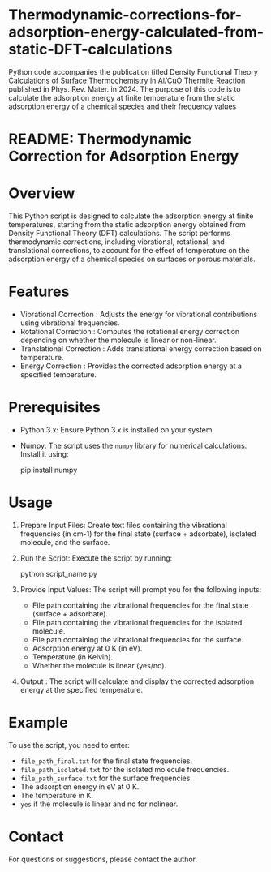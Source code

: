 # Thermodynamic-corrections-for-adsorption-energy-calculated-from-static-DFT-calculations
Python code accompanies the publication titled Density Functional Theory Calculations of Surface Thermochemistry in Al/CuO Thermite Reaction published in Phys. Rev. Mater. in 2024. The purpose of this code is to calculate the adsorption energy at finite temperature from the static adsorption energy of a chemical species and their frequency values


# README: Thermodynamic Correction for Adsorption Energy

# Overview

This Python script is designed to calculate the adsorption energy at finite temperatures, starting from the static adsorption energy obtained from Density Functional Theory (DFT) calculations. The script performs thermodynamic corrections, including vibrational, rotational, and translational corrections, to account for the effect of temperature on the adsorption energy of a chemical species on surfaces or porous materials.

# Features

- Vibrational Correction : Adjusts the energy for vibrational contributions using vibrational frequencies.
- Rotational Correction : Computes the rotational energy correction depending on whether the molecule is linear or non-linear.
- Translational Correction : Adds translational energy correction based on temperature.
- Energy Correction : Provides the corrected adsorption energy at a specified temperature.

# Prerequisites

- Python 3.x: Ensure Python 3.x is installed on your system.
- Numpy: The script uses the `numpy` library for numerical calculations. Install it using:

  pip install numpy


# Usage

1. Prepare Input Files: Create text files containing the vibrational frequencies (in cm-1) for the final state (surface + adsorbate), isolated molecule, and the surface.
   
2. Run the Script: Execute the script by running:

   python script_name.py


3. Provide Input Values: The script will prompt you for the following inputs:
   - File path containing the vibrational frequencies for the final state (surface + adsorbate).
   - File path containing the vibrational frequencies for the isolated molecule.
   - File path containing the vibrational frequencies for the surface.
   - Adsorption energy at 0 K (in eV).
   - Temperature (in Kelvin).
   - Whether the molecule is linear (yes/no).

4.  Output : The script will calculate and display the corrected adsorption energy at the specified temperature.

# Example

To use the script, you need to enter:
- `file_path_final.txt` for the final state frequencies.
- `file_path_isolated.txt` for the isolated molecule frequencies.
- `file_path_surface.txt` for the surface frequencies.
-  The adsorption energy in eV at 0 K.
-  The temperature in K.
- `yes` if the molecule is linear and no for nolinear.

# Contact

For questions or suggestions, please contact the author.


